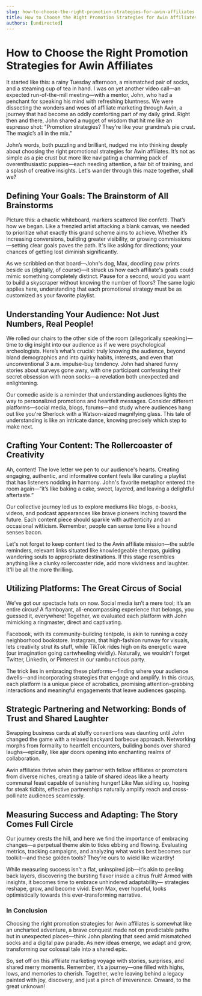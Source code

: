 ```yaml
---
slug: how-to-choose-the-right-promotion-strategies-for-awin-affiliates
title: How to Choose the Right Promotion Strategies for Awin Affiliates
authors: [undirected]
---
```



# How to Choose the Right Promotion Strategies for Awin Affiliates

It started like this: a rainy Tuesday afternoon, a mismatched pair of socks, and a steaming cup of tea in hand. I was on yet another video call—an expected run-of-the-mill meeting—with a mentor, John, who had a penchant for speaking his mind with refreshing bluntness. We were dissecting the wonders and woes of affiliate marketing through Awin, a journey that had become an oddly comforting part of my daily grind. Right then and there, John shared a nugget of wisdom that hit me like an espresso shot: "Promotion strategies? They’re like your grandma’s pie crust. The magic’s all in the mix."

John’s words, both puzzling and brilliant, nudged me into thinking deeply about choosing the right promotional strategies for Awin affiliates. It’s not as simple as a pie crust but more like navigating a charming pack of overenthusiastic puppies—each needing attention, a fair bit of training, and a splash of creative insights. Let's wander through this maze together, shall we?

## Defining Your Goals: The Brainstorm of All Brainstorms

Picture this: a chaotic whiteboard, markers scattered like confetti. That’s how we began. Like a frenzied artist attacking a blank canvas, we needed to prioritize what exactly this grand scheme aims to achieve. Whether it’s increasing conversions, building greater visibility, or growing commissions—setting clear goals paves the path. It's like asking for directions; your chances of getting lost diminish significantly.

As we scribbled on that board—John's dog, Max, doodling paw prints beside us (digitally, of course)—it struck us how each affiliate's goals could mimic something completely distinct. Pause for a second, would you want to build a skyscraper without knowing the number of floors? The same logic applies here, understanding that each promotional strategy must be as customized as your favorite playlist.

## Understanding Your Audience: Not Just Numbers, Real People!

We rolled our chairs to the other side of the room (allegorically speaking)—time to dig insight into our audience as if we were psychological archeologists. Here’s what’s crucial: truly knowing the audience, beyond bland demographics and into quirky habits, interests, and even that unconventional 3 a.m. impulse-buy tendency. John had shared funny stories about surveys gone awry, with one participant confessing their secret obsession with neon socks—a revelation both unexpected and enlightening.

Our comedic aside is a reminder that understanding audiences lights the way to personalized promotions and heartfelt messages. Consider different platforms—social media, blogs, forums—and study where audiences hang out like you're Sherlock with a Watson-sized magnifying glass. This tale of understanding is like an intricate dance, knowing precisely which step to make next.

## Crafting Your Content: The Rollercoaster of Creativity

Ah, content! The love letter we pen to our audience's hearts. Creating engaging, authentic, and informative content feels like curating a playlist that has listeners nodding in harmony. John's favorite metaphor entered the room again—“it’s like baking a cake, sweet, layered, and leaving a delightful aftertaste.”

Our collective journey led us to explore mediums like blogs, e-books, videos, and podcast appearances like brave pioneers inching toward the future. Each content piece should sparkle with authenticity and an occasional witticism. Remember, people can sense tone like a hound senses bacon.

Let's not forget to keep content tied to the Awin affiliate mission—the subtle reminders, relevant links situated like knowledgeable sherpas, guiding wandering souls to appropriate destinations. If this stage resembles anything like a clunky rollercoaster ride, add more vividness and laughter. It'll be all the more thrilling.

## Utilizing Platforms: The Great Circus of Social

We’ve got our spectacle hats on now. Social media isn’t a mere tool; it’s an entire circus! A flamboyant, all-encompassing experience that belongs, you guessed it, everywhere! Together, we evaluated each platform with John mimicking a ringmaster, direct and captivating.

Facebook, with its community-building tentpole, is akin to running a cozy neighborhood bookstore. Instagram, that high-fashion runway for visuals, lets creativity strut its stuff, while TikTok rides high on its energetic wave (our imagination going cartwheeling vividly). Naturally, we wouldn't forget Twitter, LinkedIn, or Pinterest in our rambunctious party.

The trick lies in embracing these platforms—finding where your audience dwells—and incorporating strategies that engage and amplify. In this circus, each platform is a unique piece of acrobatics, promising attention-grabbing interactions and meaningful engagements that leave audiences gasping.

## Strategic Partnering and Networking: Bonds of Trust and Shared Laughter

Swapping business cards at stuffy conventions was daunting until John changed the game with a relaxed backyard barbecue approach. Networking morphs from formality to heartfelt encounters, building bonds over shared laughs—epically, like ajar doors opening into enchanting realms of collaboration.

Awin affiliates thrive when they partner with fellow affiliates or promoters from diverse niches, creating a table of shared ideas like a hearty communal feast capable of banishing hunger! Like Max sidling up, hoping for steak tidbits, effective partnerships naturally amplify reach and cross-pollinate audiences seamlessly.

## Measuring Success and Adapting: The Story Comes Full Circle

Our journey crests the hill, and here we find the importance of embracing changes—a perpetual theme akin to tides ebbing and flowing. Evaluating metrics, tracking campaigns, and analyzing what works best becomes our toolkit—and these golden tools? They're ours to wield like wizardry! 

While measuring success isn't a flat, uninspired job—it’s akin to peeling back layers, discovering the bursting flavor inside a citrus fruit! Armed with insights, it becomes time to embrace unhindered adaptability— strategies reshape, grow, and become vivid. Even Max, ever hopeful, looks optimistically towards this ever-transforming narrative.

### In Conclusion

Choosing the right promotion strategies for Awin affiliates is somewhat like an uncharted adventure, a brave conquest made not on predictable paths but in unexpected places—think John planting that seed amid mismatched socks and a digital paw parade. As new ideas emerge, we adapt and grow, transforming our colossal tale into a shared epic.

So, set off on this affiliate marketing voyage with stories, surprises, and shared merry moments. Remember, it’s a journey—one filled with highs, lows, and memories to cherish. Together, we’re leaving behind a legacy painted with joy, discovery, and just a pinch of irreverence. Onward, to the great unknown!